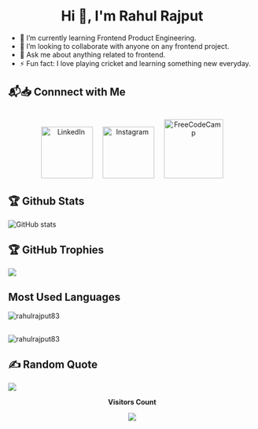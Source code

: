<!--### Hi there 👋-->

<!--
**rahulrajput83/rahulrajput83** is a ✨ _special_ ✨ repository because its `README.md` (this file) appears on your GitHub profile.

Here are some ideas to get you started:

- 🔭 I’m currently working on ...
- 🌱 I’m currently learning ...
- 👯 I’m looking to collaborate on ...
- 🤔 I’m looking for help with ...
- 💬 Ask me about ...
- 📫 How to reach me: ...
- 😄 Pronouns: ...
- ⚡ Fun fact: ...
-->

<h1 align="center">Hi 👋, I'm Rahul Rajput</h1>

<!--
**rahulrajput83/rahulrajput83** is a ✨ _special_ ✨ repository because its `README.md` (this file) appears on your GitHub profile.
-->

- 🌱 I’m currently learning Frontend Product Engineering.
- 👯 I’m looking to collaborate with anyone on any frontend project.
- 💬 Ask me about anything related to frontend.
- ⚡ Fun fact: I love playing cricket and learning something new everyday.

## 📬📥 Connnect with Me
<div align="center">
<br/>
<a href="https://www.linkedin.com/in/rahulrajput83/" target='_blank'><img width="105px" alt="LinkedIn" src="https://img.shields.io/badge/LinkedIn-0077B5?style=for-the-badge&logo=linkedin&logoColor=white" /></a> &nbsp;&nbsp;&nbsp;
<a href="https://www.instagram.com/rajput_rahul8" target='_blank'><img width="105px" alt="Instagram" src="https://img.shields.io/badge/Instagram-E4405F?style=for-the-badge&logo=instagram&logoColor=white" /></a> &nbsp;&nbsp;&nbsp;
<a href="https://www.freecodecamp.org/fccef65be44-f99f-44aa-ab0e-86432100b72f" target='_blank'><img width="120px" alt="FreeCodeCamp" src="https://img.shields.io/badge/freecodecamp-27273D?style=for-the-badge&logo=freecodecamp&logoColor=white" /></a>
</div>


## 🏆 Github Stats
![GitHub stats](https://github-readme-stats.vercel.app/api?username=rahulrajput83&show_icons=true&count_private=true&&theme=highcontrast)


## 🏆 GitHub Trophies
![](https://github-profile-trophy.vercel.app/?username=rahulrajput83&theme=highcontrast&no-frame=false&no-bg=false&margin-w=4)

## Most Used Languages
<p><img align="center" src="https://github-readme-stats.vercel.app/api/top-langs?username=rahulrajput83&show_icons=true&locale=en&layout=compact&&theme=highcontrast" alt="rahulrajput83" /></p>

## 
<span><img align="center" src="https://github-readme-streak-stats.herokuapp.com/?user=rahulrajput83&theme=highcontrast" alt="rahulrajput83" /></span>

## ✍️ Random Quote
![](https://quotes-github-readme.vercel.app/api?type=horizontal&theme=highcontrast)


<div align="center">
 <b style = {font-weight: 600}>Visitors Count</b>

<p align="center"><img align="center" src="https://profile-counter.glitch.me/{rahulrajput83}/count.svg" /></p> 
<br>
</div>
 
